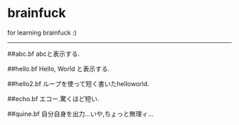 # brainfuck
for learning brainfuck :)

***
##abc.bf
abcと表示する.

##hello.bf
Hello, World と表示する.

##hello2.bf
ループを使って短く書いたhelloworld.

##echo.bf
エコー.驚くほど短い.

##quine.bf
自分自身を出力...いや,ちょっと無理ィ...
